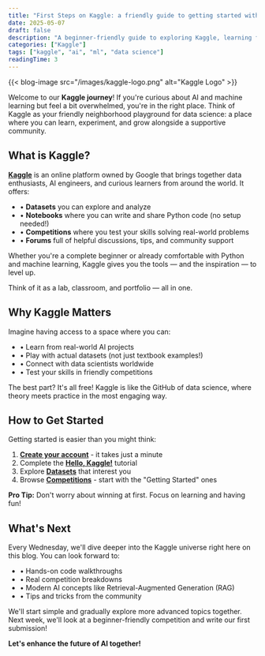 ```yaml
---
title: "First Steps on Kaggle: a friendly guide to getting started with Practical AI"
date: 2025-05-07
draft: false
description: "A beginner-friendly guide to exploring Kaggle, learning from real AI challenges, and joining a global data science community."
categories: ["Kaggle"]
tags: ["kaggle", "ai", "ml", "data science"]
readingTime: 3
---
```


{{< blog-image src="/images/kaggle-logo.png" alt="Kaggle Logo" >}}

Welcome to our **Kaggle journey**! If you're curious about AI and machine learning but feel a bit overwhelmed, you're in the right place. Think of Kaggle as your friendly neighborhood playground for data science: a place where you can learn, experiment, and grow alongside a supportive community.

## What is Kaggle?

[**Kaggle**](https://www.kaggle.com/) is an online platform owned by Google that brings together data enthusiasts, AI engineers, and curious learners from around the world. It offers:

- • **Datasets** you can explore and analyze
- • **Notebooks** where you can write and share Python code (no setup needed!)
- • **Competitions** where you test your skills solving real-world problems
- • **Forums** full of helpful discussions, tips, and community support

Whether you're a complete beginner or already comfortable with Python and machine learning, Kaggle gives you the tools — and the inspiration — to level up.

Think of it as a lab, classroom, and portfolio — all in one.

## Why Kaggle Matters

Imagine having access to a space where you can:
- • Learn from real-world AI projects
- • Play with actual datasets (not just textbook examples!)
- • Connect with data scientists worldwide
- • Test your skills in friendly competitions

The best part? It's all free! Kaggle is like the GitHub of data science, where theory meets practice in the most engaging way.

## How to Get Started

Getting started is easier than you might think:

1. [**Create your account**](https://www.kaggle.com/account/login) - it takes just a minute
2. Complete the [**Hello, Kaggle!**](https://www.kaggle.com/learn) tutorial
3. Explore [**Datasets**](https://www.kaggle.com/datasets) that interest you
4. Browse [**Competitions**](https://www.kaggle.com/competitions) - start with the "Getting Started" ones

**Pro Tip:** Don't worry about winning at first. Focus on learning and having fun!

## What's Next

Every Wednesday, we'll dive deeper into the Kaggle universe right here on this blog. You can look forward to:
- • Hands-on code walkthroughs
- • Real competition breakdowns
- • Modern AI concepts like Retrieval-Augmented Generation (RAG)
- • Tips and tricks from the community

We'll start simple and gradually explore more advanced topics together. Next week, we'll look at a beginner-friendly competition and write our first submission!

**Let's enhance the future of AI together!**
